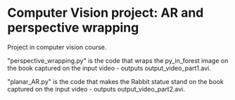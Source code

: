 # Computer Vision project: AR and perspective  wrapping
Project in computer vision course.

"perspective_wrapping.py" is the code that wraps the py_in_forest image on the book captured on the input video - outputs output_video_part1.avi.

"planar_AR.py" is the code that makes the Rabbit statue stand on the book captured on the input video - outputs output_video_part2.avi.

